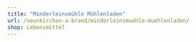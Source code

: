 ```yaml
---
title: "Minderleinsmühle Mühlenladen"
url: /neunkirchen-a-brand/minderleinsmuehle-muehlenladen/
shop: Lebensmittel
---
```

